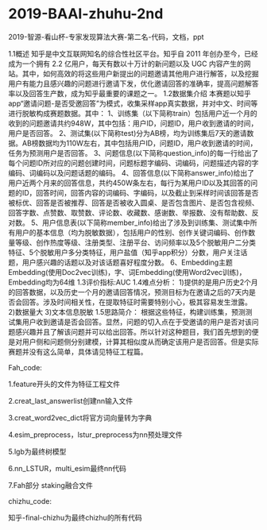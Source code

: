 # 2019-BAAI-zhuhu-2nd
2019-智源-看山杯-专家发现算法大赛-第二名-代码，文档，ppt

1.1概述
知乎是中文互联网知名的综合性社区平台。知乎自 2011 年创办至今，已经成为一个拥有 2.2 亿用户，每天有数以十万计的新问题以及 UGC 内容产生的网站。其中，如何高效的将这些用户新提出的问题邀请其他用户进行解答，以及挖掘用户有能力且感兴趣的问题进行邀请下发，优化邀请回答的准确率，提高问题解答率以及回答生产数，成为知乎最重要的课题之一。
1.2数据集介绍
本赛题以知乎app“邀请问题-是否受邀回答”为模式，收集采样app真实数据，并对中文、时间等进行脱敏构成赛题数据。其中：
1、训练集（以下简称train）包括用户近一个月的收到的问题邀请共约948W，其中包括：用户ID，问题ID，用户收到邀请的时间，用户是否回答。
2、测试集(以下简称test)分为AB榜，均为训练集后7天的邀请数据。AB榜数据均为110W左右，其中包括用户ID，问题ID，用户收到邀请的时间，任务为预测用户是否回答。
3、问题信息(以下简称question_info)的每一行给出了每个问题ID所对应的问题创建时间，问题标题字编码、词编码，问题描述内容的字编码、词编码以及问题话题的编码。
4、回答信息(以下简称answer_info)给出了用户近两个月来的回答信息，共约450W条左右，每行为某用户ID以及其回答的问题的ID，回答时间，回答内容的词编码、字编码，以及截止到采样时间该回答是否被标优、回答是否被推荐、回答是否被收入圆桌、是否包含图片、是否包含视频、回答字数、点赞数、取赞数、评论数、收藏数、感谢数、举报数、没有帮助数、反对数。
5、用户信息表(以下简称member_info)给出了涉及到训练集、测试集中所有用户的基本信息（均为脱敏数据），包括用户的性别、创作关键词编码、创作数量等级、创作热度等级、注册类型、注册平台、访问频率以及5个脱敏用户二分类特征、5个脱敏用户多分类特征，用户盐值（知乎app积分）分数，用户关注话题，用户感兴趣的话题以及对该话题喜好程度分数。
6、Embedding主题Embedding(使用Doc2vec训练)，字、词Embedding(使用Word2vec训练)，Embedding均为64维
1.3评价指标:AUC
1.4难点分析：
1)提供的是用户历史2个月的回答数据，以及历史一个月的邀请回答情况，预测目标为在邀请之后的7天内是否会回答。涉及时间相关性，在提取特征时需要特别小心，极其容易发生泄露。
2)数据量大
3)文本信息脱敏
1.5思路简介：
根据这些特征，构建训练集，预测测试集用户收到邀请是否会回答。显然，问题的切入点在于受邀请的用户是否对该问题感兴趣并且了解该问题并可以给出回答。所以针对这种题目，我们首先想到的便是对用户侧和问题侧分别建模，计算其相似度从而确定该用户是否回答。但是实际赛题并没有这么简单，具体请见特征工程篇。

Fah_code:

1.feature开头的文件为特征工程文件

2.creat_last_answerlist创建nn输入文件

3.creat_word2vec_dict将官方词向量转为字典

4.esim_preprocess，lstur_preprocess为nn预处理文件

5.lgb为最终树模型

6.nn_LSTUR，multi_esim最终nn代码

7.Fah部分 staking融合文件

chizhu_code:

知乎-final-chizhu为最终chizhu的所有代码
